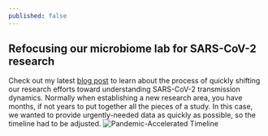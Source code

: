 ```yaml
---
published: false
---
```

## Refocusing our microbiome lab for SARS-CoV-2 research

Check out my latest [blog post](https://www.biotechniques.com/coronavirus-news/opinion_refocusing-our-microbiome-lab-for-sars-cov-2-research/) to learn about the process of quickly shifting our research efforts toward understanding SARS-CoV-2 transmission dynamics. Normally when establishing a new research area, you have months, if not years to put together all the pieces of a study. In this case, we wanted to provide urgently-needed data as quickly as possible, so the timeline had to be adjusted. 
![Pandemic-Accelerated Timeline]({{site.baseurl}}/_posts/timeline.jpg)
